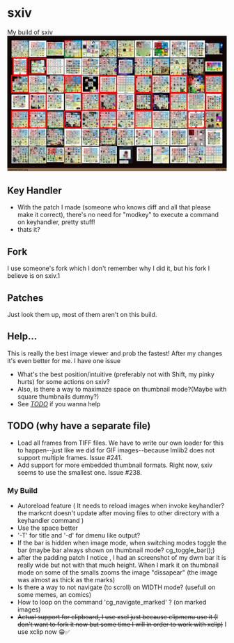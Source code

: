# sxiv
My build of sxiv
![Image](Screenshot.png "Screenshot")

## Key Handler
- With the patch I made (someone who knows diff and all that please make it correct), there's no need for "modkey" to execute a command on keyhandler, pretty stuff!
- thats it?

## Fork
I use someone's fork which I don't remember why I did it, but his fork I believe is on sxiv.1

## Patches
Just look them up, most of them aren't on this build.

## Help...
This is really the best image viewer and prob the fastest! After my changes it's even better for me. I have one issue
- What's the best position/intuitive (preferably not with Shift, my pinky hurts) for some actions on sxiv?
- Also, is there a way to maximaze space on thumbnail mode?(Maybe with square thumbnails dummy?)
- See *[TODO](TODO.md)* if you wanna help

## TODO (why have a separate file)
- Load all frames from TIFF files. We have to write our own loader for this to
  happen--just like we did for GIF images--because Imlib2 does not support
  multiple frames. Issue #241.
- Add support for more embedded thumbnail formats. Right now, sxiv seems to use
  the smallest one. Issue #238.

### My Build

- Autoreload feature  ( It needs to reload images when invoke keyhandler? the markcnt doesn't update after moving files to other directory with a keyhandler command )
- Use the space better
- '-T' for title and '-d' for dmenu like output?
- If the bar is hidden when image mode, when switching modes toggle the bar (maybe bar always shown on thumbnail mode? 	cg_toggle_bar();)
- after the padding patch I notice , I had an screenshot of my dwm bar it is really wide but not with that much height. When I mark it on thumbnail mode on some of the smalls zooms the image "dissapear" (the image was almost as thick as the marks)
- Is there a way to not navigate (to scroll) on WIDTH mode? (usefull on some memes, an comics)
- How to loop on the command 'cg_navigate_marked' ? (on marked images)
- <s>Actual support for clipboard, I use xsel just because clipmenu use it (I don't want to fork it now but some time I will in order to work with xclip)</s> I use xclip now 😁✅
